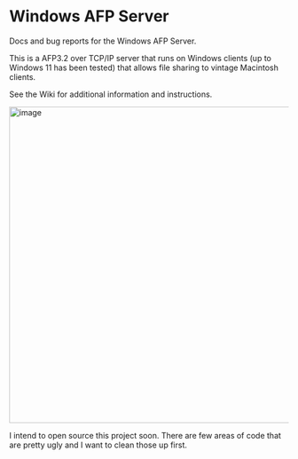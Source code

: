 # Windows AFP Server
Docs and bug reports for the Windows AFP Server.

This is a AFP3.2 over TCP/IP server that runs on Windows clients (up to Windows 11 has been tested) that allows file sharing to vintage Macintosh clients.

See the Wiki for additional information and instructions.

<img width="1125" height="570" alt="image" src="https://github.com/user-attachments/assets/60343f99-bfa2-4bb3-9b56-1650668b2325" />

I intend to open source this project soon. There are few areas of code that are pretty ugly and I want to clean those up first.
